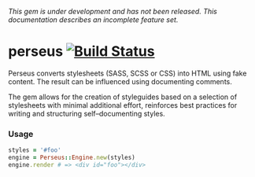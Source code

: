 *This gem is under development and has not been released. This documentation describes an incomplete feature set.*

# perseus [![Build Status](https://secure.travis-ci.org/polarblau/perseus.png?branch=master)](http://travis-ci.org/polarblau/perseus)

Perseus converts stylesheets (SASS, SCSS or CSS) into HTML using fake content. 
The result can be influenced using documenting comments.

The gem allows for the creation of styleguides based on a selection of stylesheets with minimal additional effort,
reinforces best practices for writing and structuring self–documenting styles.

### Usage

```ruby
styles = '#foo'
engine = Perseus::Engine.new(styles)
engine.render # => <div id="foo"></div>
```